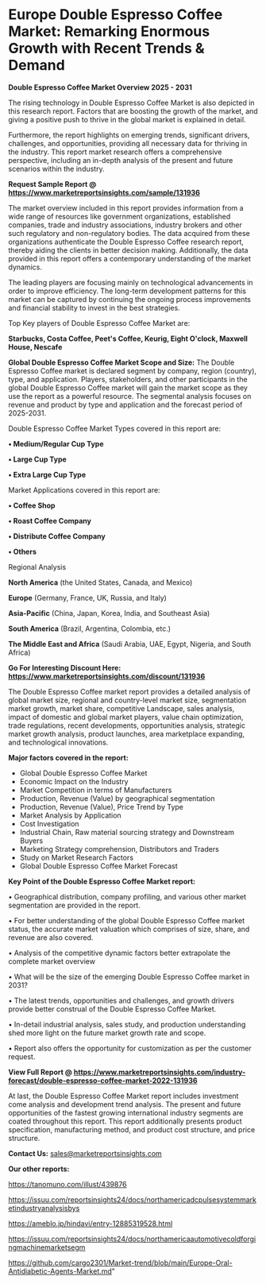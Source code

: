 # Europe Double Espresso Coffee Market: Remarking Enormous Growth with Recent Trends & Demand

<Strong> Double Espresso Coffee Market Overview 2025 - 2031</strong>

The rising technology in Double Espresso Coffee Market is also depicted in this research report. Factors that are boosting the growth of the market, and giving a positive push to thrive in the global market is explained in detail.

Furthermore, the report highlights on emerging trends, significant drivers, challenges, and opportunities, providing all necessary data for thriving in the industry. This report market research offers a comprehensive perspective, including an in-depth analysis of the present and future scenarios within the industry.

<strong>Request Sample Report @ <a href=https://www.marketreportsinsights.com/sample/131936>https://www.marketreportsinsights.com/sample/131936</a></strong>

The market overview included in this report provides information from a wide range of resources like government organizations, established companies, trade and industry associations, industry brokers and other such regulatory and non-regulatory bodies. The data acquired from these organizations authenticate the Double Espresso Coffee research report, thereby aiding the clients in better decision making. Additionally, the data provided in this report offers a contemporary understanding of the market dynamics.

The leading players are focusing mainly on technological advancements in order to improve efficiency. The long-term development patterns for this market can be captured by continuing the ongoing process improvements and financial stability to invest in the best strategies.

Top Key players of Double Espresso Coffee Market are:

<strong>Starbucks, Costa Coffee, Peet's Coffee, Keurig, Eight O'clock, Maxwell House, Nescafe</strong>

<strong><b>Global Double Espresso Coffee Market Scope and Size:</b></strong>
The Double Espresso Coffee market is declared segment by company, region (country), type, and application. Players, stakeholders, and other participants in the global Double Espresso Coffee market will gain the market scope as they use the report as a powerful resource. The segmental analysis focuses on revenue and product by type and application and the forecast period of 2025-2031.

Double Espresso Coffee Market Types covered in this report are:

<strong>• Medium/Regular Cup Type

• Large Cup Type

• Extra Large Cup Type</strong>

Market Applications covered in this report are:

<strong>• Coffee Shop

• Roast Coffee Company

• Distribute Coffee Company

• Others</strong> 

Regional Analysis

<strong>North America</strong> (the United States, Canada, and Mexico)

<strong>Europe</strong> (Germany, France, UK, Russia, and Italy)

<strong>Asia-Pacific</strong> (China, Japan, Korea, India, and Southeast Asia)

<strong>South America</strong> (Brazil, Argentina, Colombia, etc.)

<strong>The Middle East and Africa</strong> (Saudi Arabia, UAE, Egypt, Nigeria, and South Africa)

<strong>Go For Interesting Discount Here: <a href=https://www.marketreportsinsights.com/discount/131936>https://www.marketreportsinsights.com/discount/131936</a></strong>

The Double Espresso Coffee market report provides a detailed analysis of global market size, regional and country-level market size, segmentation market growth, market share, competitive Landscape, sales analysis, impact of domestic and global market players, value chain optimization, trade regulations, recent developments, opportunities analysis, strategic market growth analysis, product launches, area marketplace expanding, and technological innovations.

<strong><b>Major factors covered in the report:</b></strong>
<ul>
  <li>Global Double Espresso Coffee Market </li>
  <li>Economic Impact on the Industry</li>
  <li>Market Competition in terms of Manufacturers</li>
  <li>Production, Revenue (Value) by geographical segmentation</li>
  <li>Production, Revenue (Value), Price Trend by Type</li>
  <li>Market Analysis by Application</li>
  <li>Cost Investigation</li>
  <li>Industrial Chain, Raw material sourcing strategy and Downstream Buyers</li>
  <li>Marketing Strategy comprehension, Distributors and Traders</li>
  <li>Study on Market Research Factors</li>
  <li>Global Double Espresso Coffee Market Forecast</li>
</ul>

<strong><b>Key Point of the Double Espresso Coffee Market report:</b></strong>

• Geographical distribution, company profiling, and various other market segmentation are provided in the report.

• For better understanding of the global Double Espresso Coffee market status, the accurate market valuation which comprises of size, share, and revenue are also covered.

• Analysis of the competitive dynamic factors better extrapolate the complete market overview

• What will be the size of the emerging Double Espresso Coffee market in 2031?

• The latest trends, opportunities and challenges, and growth drivers provide better construal of the Double Espresso Coffee Market.

• In-detail industrial analysis, sales study, and production understanding shed more light on the future market growth rate and scope.

• Report also offers the opportunity for customization as per the customer request.

<strong><b>View Full Report @ <a href=https://www.marketreportsinsights.com/industry-forecast/double-espresso-coffee-market-2022-131936>https://www.marketreportsinsights.com/industry-forecast/double-espresso-coffee-market-2022-131936</a></b></strong>


At last, the Double Espresso Coffee Market report includes investment come analysis and development trend analysis. The present and future opportunities of the fastest growing international industry segments are coated throughout this report. This report additionally presents product specification, manufacturing method, and product cost structure, and price structure.

<strong>Contact Us:</strong>
sales@marketreportsinsights.com

<strong>Our other reports:</strong>

<a href=https://tanomuno.com/illust/439876>https://tanomuno.com/illust/439876</a>

<a href=https://issuu.com/reportsinsights24/docs/northamericadcpulsesystemmarketindustryanalysisbys>https://issuu.com/reportsinsights24/docs/northamericadcpulsesystemmarketindustryanalysisbys</a>

<a href=https://ameblo.jp/hindavi/entry-12885319528.html>https://ameblo.jp/hindavi/entry-12885319528.html</a>

<a href=https://issuu.com/reportsinsights24/docs/northamericaautomotivecoldforgingmachinemarketsegm>https://issuu.com/reportsinsights24/docs/northamericaautomotivecoldforgingmachinemarketsegm</a>

<a href=https://github.com/cargo2301/Market-trend/blob/main/Europe-Oral-Antidiabetic-Agents-Market.md>https://github.com/cargo2301/Market-trend/blob/main/Europe-Oral-Antidiabetic-Agents-Market.md</a>"
